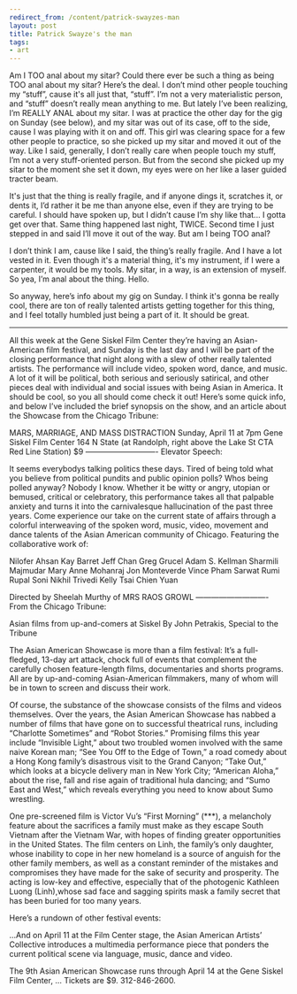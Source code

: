```yaml
---
redirect_from: /content/patrick-swayzes-man
layout: post
title: Patrick Swayze's the man
tags:
- art
---
```

Am I TOO anal about my sitar? Could there ever be such a thing as being TOO anal about my sitar? Here’s the deal. I don’t mind other people touching my “stuff”, cause it's all just that, “stuff”. I’m not a very materialistic person, and “stuff” doesn’t really mean anything to me. But lately I’ve been realizing, I’m REALLY ANAL about my sitar. I was at practice the other day for the gig on Sunday (see below), and my sitar was out of its case, off to the side, cause I was playing with it on and off. This girl was clearing space for a few other people to practice, so she picked up my sitar and moved it out of the way. Like I said, generally, I don’t really care when people touch my stuff, I’m not a very stuff-oriented person. But from the second she picked up my sitar to the moment she set it down, my eyes were on her like a laser guided tracter beam.

It's just that the thing is really fragile, and if anyone dings it, scratches it, or dents it, I’d rather it be me than anyone else, even if they are trying to be careful. I should have spoken up, but I didn’t cause I’m shy like that... I gotta get over that. Same thing happened last night, TWICE. Second time I just stepped in and said I’ll move it out of the way. But am I being TOO anal?

I don’t think I am, cause like I said, the thing’s really fragile. And I have a lot vested in it. Even though it's a material thing, it's my instrument, if I were a carpenter, it would be my tools. My sitar, in a way, is an extension of myself. So yea, I’m anal about the thing. Hello.

So anyway, here’s info about my gig on Sunday. I think it's gonna be really cool, there are ton of really talented artists getting together for this thing, and I feel totally humbled just being a part of it. It should be great.

************************************
All this week at the Gene Siskel Film Center they’re having an Asian-American film festival, and Sunday is the last day and I will be part of the closing performance that night along with a slew of other really talented artists. The performance will include video, spoken word, dance, and music. A lot of it will be political, both serious and seriously satirical, and other pieces deal with individual and social issues with being Asian in America. It should be cool, so you all should come check it out! Here’s some quick info, and below I’ve included the brief synopsis on the show, and an article about the Showcase from the Chicago Tribune:

MARS, MARRIAGE, AND MASS DISTRACTION
Sunday, April 11 at 7pm
Gene Siskel Film Center
164 N State
(at Randolph, right above the Lake St CTA Red Line Station)
$9
—————————-
Elevator Speech:

It seems everybodys talking politics these days. Tired of being told what you believe from political pundits and public opinion polls? Whos being polled anyway? Nobody I know. Whether it be witty or angry, utopian or bemused, critical or celebratory, this performance takes all that palpable anxiety and turns it into the carnivalesque hallucination of the past three years. Come experience our take on the current state of affairs through a colorful interweaving of the spoken word, music, video, movement and dance talents of the Asian American community of Chicago. Featuring the collaborative work of:

Nilofer Ahsan
Kay Barret
Jeff Chan
Greg Grucel
Adam S. Kellman
Sharmili Majmudar
Mary Anne Mohanraj
Jon Monteverde
Vince Pham
Sarwat Rumi
Rupal Soni
Nikhil Trivedi
Kelly Tsai
Chien Yuan

Directed by Sheelah Murthy of MRS RAOS GROWL
—————————-
From the Chicago Tribune:

Asian films from up-and-comers at Siskel By John Petrakis, Special to the Tribune

The Asian American Showcase is more than a film festival: It’s a full-fledged, 13-day art attack, chock full of events that complement the carefully chosen feature-length films, documentaries and shorts programs. All are by up-and-coming Asian-American filmmakers, many of whom will be in town to screen and discuss their work.

Of course, the substance of the showcase consists of the films and videos themselves. Over the years, the Asian American Showcase has nabbed a number of films that have gone on to successful theatrical runs, including “Charlotte Sometimes” and “Robot Stories.” Promising films this year include “Invisible Light,” about two troubled women involved with the same naive Korean man; “See You Off to the Edge of Town,” a road comedy about a Hong Kong family’s disastrous visit to the Grand Canyon; “Take Out,” which looks at a bicycle delivery man in New York City; “American Aloha,” about the rise, fall and rise again of traditional hula dancing; and “Sumo East and West,” which reveals everything you need to know about Sumo wrestling.

One pre-screened film is Victor Vu’s “First Morning” (***), a melancholy feature about the sacrifices a family must make as they escape South Vietnam after the Vietnam War, with hopes of finding greater opportunities in the United States. The film centers on Linh, the family’s only daughter, whose inability to cope in her new homeland is a source of anguish for the other family members, as well as a constant reminder of the mistakes and compromises they have made for the sake of security and prosperity. The acting is low-key and effective, especially that of the photogenic Kathleen Luong (Linh),whose sad face and sagging spirits mask a family secret that has been buried for too many years.

Here’s a rundown of other festival events:

...And on April 11 at the Film Center stage, the Asian American Artists’ Collective introduces a multimedia performance piece that ponders the current political scene via language, music, dance and video.

The 9th Asian American Showcase runs through April 14 at the Gene Siskel Film Center, ... Tickets are $9. 312-846-2600.
